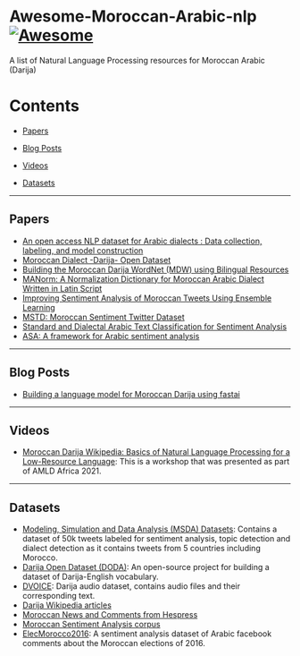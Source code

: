 # Awesome-Moroccan-Arabic-nlp [![Awesome](https://awesome.re/badge.svg)](https://awesome.re)
A list of Natural Language Processing resources for Moroccan Arabic (Darija)

# Contents

- [Papers](#papers)

- [Blog Posts](#blog-posts)

- [Videos](#videos)

- [Datasets](#datasets)

---

## Papers

- [An open access NLP dataset for Arabic dialects : Data collection, labeling, and model construction](https://arxiv.org/abs/2102.11000)
- [Moroccan Dialect -Darija- Open Dataset](https://arxiv.org/abs/2103.09687)
- [Building the Moroccan Darija WordNet (MDW) using Bilingual Resources](https://infoscience.epfl.ch/record/232919?ln=en)
- [MANorm: A Normalization Dictionary for Moroccan Arabic Dialect Written in Latin Script](https://aclanthology.org/2020.wanlp-1.14/)
- [Improving Sentiment Analysis of Moroccan Tweets Using Ensemble Learning](https://link.springer.com/chapter/10.1007/978-3-319-96292-4_8)
- [MSTD: Moroccan Sentiment Twitter Dataset](https://thesai.org/Publications/ViewPaper?Volume=11&Issue=10&Code=IJACSA&SerialNo=45)
- [Standard and Dialectal Arabic Text Classification for Sentiment Analysis](https://link.springer.com/chapter/10.1007/978-3-030-00856-7_18)
- [ASA: A framework for Arabic sentiment analysis](https://journals.sagepub.com/doi/abs/10.1177/0165551519849516)

---

## Blog Posts

- [Building a language model for Moroccan Darija using fastai](https://issam9.github.io/ml-blog/2021/08/30/Darija-LM.html)

---

## Videos

- [Moroccan Darija Wikipedia: Basics of Natural Language Processing for a Low-Resource Language](https://youtu.be/0UBRCQm9o8M?t=22140): This is a workshop that was presented as part of AMLD Africa 2021.

---

## Datasets

- [Modeling, Simulation and Data Analysis (MSDA) Datasets](https://msda.um6p.ma/msda_datasets): Contains a dataset of 50k tweets labeled for sentiment analysis, topic detection and dialect detection as it contains tweets from 5 countries including Morocco.
- [Darija Open Dataset (DODA)](https://github.com/darija-open-dataset/dataset): An open-source project for building a dataset of Darija-English vocabulary.
- [DVOICE](https://dvoice.ma/data): Darija audio dataset, contains audio files and their corresponding text.
- [Darija Wikipedia articles](https://dumps.wikimedia.org/arywiki/20210620/)
- [Moroccan News and Comments from Hespress](https://www.kaggle.com/tariqmassaoudi/hespress)
- [Moroccan Sentiment Analysis corpus](https://github.com/ososs/Arabic-Sentiment-Analysis-corpus)
- [ElecMorocco2016](https://github.com/sentiprojects/ElecMorocco2016): A sentiment analysis dataset of Arabic facebook comments about the Moroccan elections of 2016.
